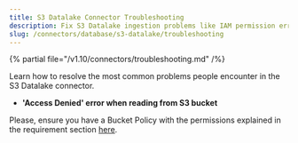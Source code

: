 ```yaml
---
title: S3 Datalake Connector Troubleshooting
description: Fix S3 Datalake ingestion problems like IAM permission errors, schema discovery, or format issues.
slug: /connectors/database/s3-datalake/troubleshooting
---
```


{% partial file="/v1.10/connectors/troubleshooting.md" /%}

Learn how to resolve the most common problems people encounter in the S3 Datalake connector.

* **'Access Denied' error when reading from S3 bucket**

Please, ensure you have a Bucket Policy with the permissions explained in the requirement section [here](/connectors/database/s3-datalake).
